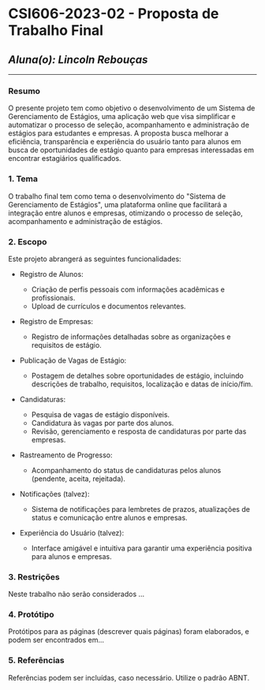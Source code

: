 # **CSI606-2023-02 - Proposta de Trabalho Final**

## *Aluna(o): Lincoln Rebouças*

--------------

<!-- Descrever um resumo sobre o trabalho. -->

### Resumo

  O presente projeto tem como objetivo o desenvolvimento de um Sistema de Gerenciamento de Estágios, uma aplicação web que visa simplificar e automatizar o processo de seleção, acompanhamento e administração de estágios para estudantes e empresas. A proposta busca melhorar a eficiência, transparência e experiência do usuário tanto para alunos em busca de oportunidades de estágio quanto para empresas interessadas em encontrar estagiários qualificados.

<!-- Apresentar o tema. -->
### 1. Tema

  O trabalho final tem como tema o desenvolvimento do "Sistema de Gerenciamento de Estágios", uma plataforma online que facilitará a integração entre alunos e empresas, otimizando o processo de seleção, acompanhamento e administração de estágios.

<!-- Descrever e limitar o escopo da aplicação. -->
### 2. Escopo

  Este projeto abrangerá as seguintes funcionalidades:

- Registro de Alunos:
  - Criação de perfis pessoais com informações acadêmicas e profissionais.
  - Upload de currículos e documentos relevantes.

- Registro de Empresas:
  - Registro de informações detalhadas sobre as organizações e requisitos de estágio.

- Publicação de Vagas de Estágio:
  - Postagem de detalhes sobre oportunidades de estágio, incluindo descrições de trabalho, requisitos, localização e datas de início/fim.

- Candidaturas:
  - Pesquisa de vagas de estágio disponíveis.
  - Candidatura às vagas por parte dos alunos.
  - Revisão, gerenciamento e resposta de candidaturas por parte das empresas.

- Rastreamento de Progresso:
  - Acompanhamento do status de candidaturas pelos alunos (pendente, aceita, rejeitada).

- Notificações (talvez):
  - Sistema de notificações para lembretes de prazos, atualizações de status e comunicação entre alunos e empresas.

- Experiência do Usuário (talvez):
  - Interface amigável e intuitiva para garantir uma experiência positiva para alunos e empresas.

<!-- Apresentar restrições de funcionalidades e de escopo. -->
### 3. Restrições

  Neste trabalho não serão considerados ...

<!-- Construir alguns protótipos para a aplicação, disponibilizá-los no Github e descrever o que foi considerado. //-->
### 4. Protótipo

  Protótipos para as páginas (descrever quais páginas) foram elaborados, e podem ser encontrados em...

### 5. Referências

  Referências podem ser incluídas, caso necessário. Utilize o padrão ABNT.
